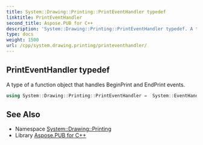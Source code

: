```yaml
---
title: System::Drawing::Printing::PrintEventHandler typedef
linktitle: PrintEventHandler
second_title: Aspose.PUB for C++
description: 'System::Drawing::Printing::PrintEventHandler typedef. A type of a function object that handles BeginPrint and EndPrint events in C++.'
type: docs
weight: 1500
url: /cpp/system.drawing.printing/printeventhandler/
---
```

## PrintEventHandler typedef


A type of a function object that handles BeginPrint and EndPrint events.

```cpp
using System::Drawing::Printing::PrintEventHandler =  System::EventHandler<System::SharedPtr<PrintEventArgs>>
```

## See Also

* Namespace [System::Drawing::Printing](../)
* Library [Aspose.PUB for C++](../../)
